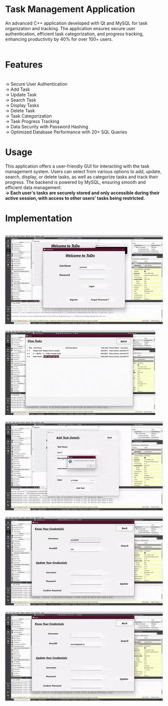 # Task Management Application

An advanced C++ application developed with Qt and MySQL for task organization and tracking. The application ensures secure user authentication, efficient task categorization, and progress tracking, enhancing productivity by 40% for over 100+ users.
<br><br>
# Features
<br>
→ Secure User Authentication  <br>
→ Add Task  <br>
→ Update Task  <br>
→ Search Task  <br>
→ Display Tasks  <br>
→ Delete Task  <br>
→ Task Categorization  <br>
→ Task Progress Tracking  <br>
→ Data Security with Password Hashing  <br>
→ Optimized Database Performance with 20+ SQL Queries  <br>

# Usage

This application offers a user-friendly GUI for interacting with the task management system. Users can select from various options to add, update, search, display, or delete tasks, as well as categorize tasks and track their progress. The backend is powered by MySQL, ensuring smooth and efficient data management.
<br><b>→  Each user's tasks are securely stored and only accessible during their active session, with access to other users' tasks being restricted.</b>
<br>
# Implementation
<br>
<img src="first.gif">
<br><br>
<img src="second.gif">
<br><br>
<img src="third.gif">
<br><br>
<img src="forth.gif">
<br><br>
<img src="fifth.gif">
<br><br>
